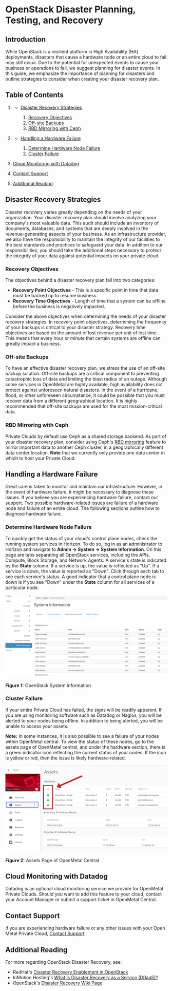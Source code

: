 # OpenStack Disaster Planning, Testing, and Recovery

## Introduction

While OpenStack is a resilient platform in High Availability (HA)
deployments, disasters that cause a hardware node or an entire cloud to
fail may still occur. Due to the potential for unexpected events to
cause your business or operations to fail, we suggest planning for
disaster events. In this guide, we emphasize the importance of planning
for disasters and outline strategies to consider when creating your
disaster recovery plan.

## Table of Contents

1. - [Disaster Recovery
        Strategies](disaster-recovery#disaster-recovery-strategies)

        1. [Recovery
            Objectives](disaster-recovery#recovery-objectives)
        2. [Off-site
            Backups](disaster-recovery#off-site-backups)
        3. [RBD Mirroring with
            Ceph](disaster-recovery#rbd-mirroring-with-ceph)

2. - [Handling a Hardware
        Failure](disaster-recovery#handling-a-hardware-failure)

        1. [Determine Hardware Node
            Failure](disaster-recovery#determine-hardware-node-failure)
        2. [Cluster
            Failure](disaster-recovery#cluster-failure)

3. [Cloud Monitoring with
    Datadog](disaster-recovery#cloud-monitoring-with-datadog)

4. [Contact
    Support](disaster-recovery#contact-support)

5. [Additional
    Reading](disaster-recovery#additional-reading)

## Disaster Recovery Strategies

Disaster recovery varies greatly depending on the needs of your
organization. Your disaster recovery plan should involve analyzing your
company's most valuable data. This audit should include an inventory of
documents, databases, and systems that are deeply involved in the
revenue-generating aspects of your business. As an infrastructure
provider, we also have the responsibility to maintain the integrity of
our facilities to the best standards and practices to safeguard your
data. In addition to our responsibilities, you should take the
additional steps necessary to protect the integrity of your data against
potential impacts on your private cloud.

### Recovery Objectives

The objectives behind a disaster recovery plan fall into two categories:

- **Recovery Point Objectives** - This is a specific point in time
    that data must be backed up to resume business.
- **Recovery Time Objectives** - Length of time that a system can be
    offline before the business is negatively impacted.

Consider the above objectives when determining the needs of your
disaster recovery strategies. In recovery point objectives, determining
the frequency of your backups is critical to your disaster strategy.
Recovery time objectives are based on the amount of lost revenue per
unit of lost time. This means that every hour or minute that certain
systems are offline can greatly impact a business.

### Off-site Backups

To have an effective disaster recovery plan, we stress the use of an
off-site backup solution. Off-site backups are a critical component to
preventing catastrophic loss of data and limiting the blast radius of an
outage. Although some services in OpenMetal are highly available, high
availability does not protect against unforeseen natural disasters. In
the event of a hurricane, flood, or other unforeseen circumstance, it
could be possible that you must recover data from a different
geographical location. It is highly recommended that off-site backups
are used for the most mission-critical data.

### RBD Mirroring with Ceph

Private Clouds by default use Ceph as a shared storage backend. As part
of your disaster recovery plan, consider using Ceph's [RBD
mirroring](https://docs.ceph.com/en/latest/rbd/rbd-mirroring/) feature
to mirror important data to another Ceph cluster, in a geographically
different data center location. **Note** that we currently only provide
one data center in which to host your Private Cloud.

## Handling a Hardware Failure

Great care is taken to monitor and maintain our infrastructure. However,
in the event of hardware failure, it might be necessary to diagnose
these issues. If you believe you are experiencing hardware failure,
contact our support. Two possible hardware-related issues are failure of
a hardware node and failure of an entire cloud. The following sections
outline how to diagnose hardware failure.

### Determine Hardware Node Failure

To quickly get the status of your cloud's control plane nodes, check the
running system services in Horizon. To do so, log in as an administrator
to Horizon and navigate to **Admin -\> System -\> System Information**.
On this page are tabs separating all OpenStack services, including the
APIs, Compute, Block Storage, and Network Agents. A service's state is
indicated by the **State** column. If a service is up, the value is
reflected as "Up". If a service is down, the value is reported as
"Down". Click through each tab to see each service's status. A good
indicator that a control plane node is down is if you see "Down" under
the **State** column for all services of a particular node.

![image](images/disaster_recovery_system_info.png)

**Figure 1:** OpenStack System Information

### Cluster Failure

If your entire Private Cloud has failed, the signs will be readily
apparent. If you are using monitoring software such as Datadog or
Nagios, you will be alerted to your nodes being offline. In addition to
being alerted, you will be unable to access your assets.

**Note:** In some instances, it is also possible to see a failure of
your nodes within OpenMetal central. To view the status of these nodes,
go to the assets page of OpenMetal central, and under the hardware
section, there is a green indicator icon reflecting the current status
of your nodes. If the icon is yellow or red, then the issue is likely
hardware-related.

![image](images/assetspage_disasterrecovery.png)

**Figure 2:** Assets Page of OpenMetal Central

## Cloud Monitoring with Datadog

Datadog is an optional cloud monitoring service we provide for OpenMetal
Private Clouds. Should you want to add this feature to your cloud,
contact your Account Manager or submit a support ticket in OpenMetal
Central.

## Contact Support

If you are experiencing hardware failure or any other issues with your
Open Metal Private Cloud, [Contact
Support](https://central.openmetal.io/).

## Additional Reading

For more regarding OpenStack Disaster Recovery, see:

- RedHat's [Disaster Recovery Enablement in
    OpenStack](https://www.redhat.com/en/blog/disaster-recovery-enablement-openstack)
- InMotion Hosting's [What is Disaster Recovery as a Service
    (DRaaS)?](https://www.inmotionhosting.com/support/product-guides/private-cloud/what-is-disaster-recovery-as-a-service-draas/)
- OpenStack's [Disaster Recovery Wiki
    Page](https://wiki.openstack.org/wiki/DisasterRecovery)
